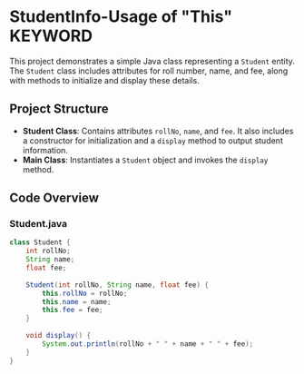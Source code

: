 # StudentInfo-Usage of "This" KEYWORD

This project demonstrates a simple Java class representing a `Student` entity. The `Student` class includes attributes for roll number, name, and fee, along with methods to initialize and display these details.

## Project Structure

- **Student Class**: Contains attributes `rollNo`, `name`, and `fee`. It also includes a constructor for initialization and a `display` method to output student information.
- **Main Class**: Instantiates a `Student` object and invokes the `display` method.

## Code Overview

### Student.java
```java
class Student {
    int rollNo;
    String name;
    float fee;
    
    Student(int rollNo, String name, float fee) {
        this.rollNo = rollNo;
        this.name = name;
        this.fee = fee;
    }
    
    void display() {
        System.out.println(rollNo + " " + name + " " + fee);
    }
}
